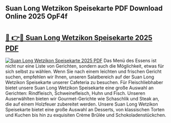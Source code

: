 ## Suan Long Wetzikon Speisekarte PDF Download Online 2025 OpF4f

# <h2><a href="http://gc7n5t.nevu.top/?p=Suan+Long+Wetzikon+Speisekarte">🔗 👉🔴 Suan Long Wetzikon Speisekarte 2025 PDF</a></h2>

[![Suan Long Wetzikon Speisekarte 2025 PDF](https://i.imgur.com/dBaPXMq.png)](http://gc7n5t.nevu.top/?p=Suan+Long+Wetzikon+Speisekarte)
Das Menü des Essens ist nicht nur eine Liste von Gerichten, sondern auch die Möglichkeit, etwas für sich selbst zu wählen. Wenn Sie nach einem leichten und frischen Gericht suchen, empfehlen wir Ihnen, unseren Salatbereich auf der Suan Long Wetzikon Speisekarte unserer Cafeteria zu besuchen. Für Fleischliebhaber bietet unsere Suan Long Wetzikon Speisekarte eine große Auswahl an Gerichten: Rindfleisch, Schweinefleisch, Huhn und Fisch. Unseren Auserwählten bieten wir Gourmet-Gerichte wie Schaschlik und Steak an, die auf einem Holzfeuer zubereitet werden. Unsere Suan Long Wetzikon Speisekarte bietet eine große Auswahl an Desserts, von klassischen Torten und Kuchen bis hin zu exquisiten Crème Brûlée und Schokoladenstückchen.
